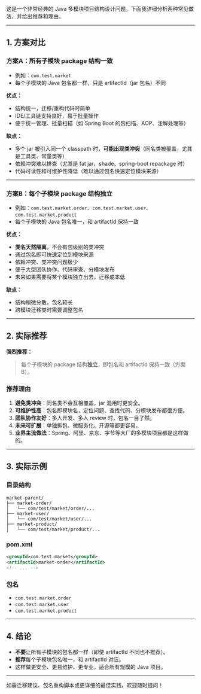这是一个非常经典的 Java 多模块项目结构设计问题。下面我详细分析两种常见做法，并给出推荐和理由。

---

## 1. 方案对比

### 方案A：**所有子模块 package 结构一致**
- 例如：`com.test.market`
- 每个子模块的 Java 包名都一样，只是 artifactId（jar 包名）不同

**优点：**
- 结构统一，迁移/重构代码时简单
- IDE/工具链支持良好，易于批量操作
- 便于统一管理、批量扫描（如 Spring Boot 的包扫描、AOP、注解处理等）

**缺点：**
- 多个 jar 被引入同一个 classpath 时，**可能出现类冲突**（同名类被覆盖，尤其是工具类、常量类等）
- 依赖冲突难以排查（尤其是 fat jar、shade、spring-boot repackage 时）
- 代码可读性和可维护性降低（难以通过包名快速定位模块来源）

---

### 方案B：**每个子模块 package 结构独立**
- 例如：`com.test.market.order`、`com.test.market.user`、`com.test.market.product`
- 每个子模块的 Java 包名唯一，和 artifactId 保持一致

**优点：**
- **类名天然隔离**，不会有包级别的类冲突
- 通过包名即可快速定位到模块来源
- 依赖冲突、类冲突问题极少
- 便于大型团队协作、代码审查、分模块发布
- 未来如果需要将某个模块独立出去，迁移成本低

**缺点：**
- 结构稍微分散，包名较长
- 跨模块迁移类时需要调整包名

---

## 2. 实际推荐

**强烈推荐：**
> 每个子模块的 package 结构**独立**，即包名和 artifactId 保持一致（方案B）。

### 推荐理由
1. **避免类冲突**：同名类不会互相覆盖，jar 混用时更安全。
2. **可维护性高**：包名即模块名，定位问题、查找代码、分模块发布都很方便。
3. **团队协作友好**：多人开发、多人 review 时，包名一目了然。
4. **未来可扩展**：单独拆包、微服务化、开源等都更容易。
5. **业界主流做法**：Spring、阿里、京东、字节等大厂的多模块项目都是这样做的。

---

## 3. 实际示例

### 目录结构
```
market-parent/
├── market-order/
│   └── com/test/market/order/...
├── market-user/
│   └── com/test/market/user/...
├── market-product/
│   └── com/test/market/product/...
```

### pom.xml
```xml
<groupId>com.test.market</groupId>
<artifactId>market-order</artifactId>
<!-- ... -->
```

### 包名
- `com.test.market.order`
- `com.test.market.user`
- `com.test.market.product`

---

## 4. 结论

- **不要**让所有子模块的包名都一样（即使 artifactId 不同也不推荐）。
- **推荐**每个子模块包名唯一，和 artifactId 对应。
- 这样做更安全、更易维护、更专业，适合所有规模的 Java 项目。

---

如需迁移建议、包名重构脚本或更详细的最佳实践，欢迎随时提问！
